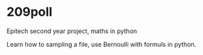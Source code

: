 # 209poll
Epitech second year project, maths in python

Learn how to sampling a file, use Bernoulli with formuls in python.
